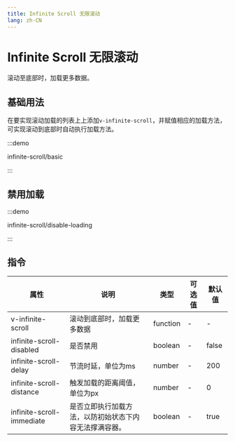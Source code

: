 ```yaml
---
title: Infinite Scroll 无限滚动
lang: zh-CN
---
```


# Infinite Scroll 无限滚动

滚动至底部时，加载更多数据。

## 基础用法

在要实现滚动加载的列表上上添加`v-infinite-scroll`，并赋值相应的加载方法，可实现滚动到底部时自动执行加载方法。

:::demo

infinite-scroll/basic

:::

## 禁用加载

:::demo

infinite-scroll/disable-loading

:::

## 指令

| 属性                        | 说明                          | 类型       | 可选值 | 默认值   |
| ------------------------- | --------------------------- | -------- | --- | ----- |
| v-infinite-scroll         | 滚动到底部时，加载更多数据               | function | -   | -     |
| infinite-scroll-disabled  | 是否禁用                        | boolean  | -   | false |
| infinite-scroll-delay     | 节流时延，单位为ms                  | number   | -   | 200   |
| infinite-scroll-distance  | 触发加载的距离阈值，单位为px             | number   | -   | 0     |
| infinite-scroll-immediate | 是否立即执行加载方法，以防初始状态下内容无法撑满容器。 | boolean  | -   | true  |
